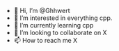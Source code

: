 - 👋 Hi, I’m @Ghhwert
- 👀 I’m interested in everything cpp.
- 🌱 I’m currently learning cpp
- 💞️ I’m looking to collaborate on X
- 📫 How to reach me X

<!---
Ghhwert/Ghhwert is a ✨ special ✨ repository because its `README.md` (this file) appears on your GitHub profile.
You can click the Preview link to take a look at your changes.
--->
